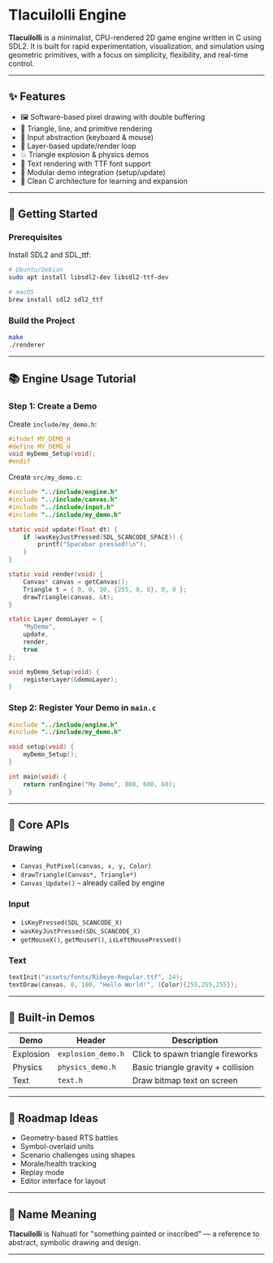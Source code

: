 # Tlacuilolli Engine

**Tlacuilolli** is a minimalist, CPU-rendered 2D game engine written in C using SDL2. It is built for rapid experimentation, visualization, and simulation using geometric primitives, with a focus on simplicity, flexibility, and real-time control.

---

## ✨ Features

- 🖼️ Software-based pixel drawing with double buffering
- 🔺 Triangle, line, and primitive rendering
- 🎯 Input abstraction (keyboard & mouse)
- 🧠 Layer-based update/render loop
- 💥 Triangle explosion & physics demos
- 📝 Text rendering with TTF font support
- 🧩 Modular demo integration (setup/update)
- 🧠 Clean C architecture for learning and expansion

---

## 🚀 Getting Started

### Prerequisites

Install SDL2 and SDL_ttf:

```bash
# Ubuntu/Debian
sudo apt install libsdl2-dev libsdl2-ttf-dev

# macOS
brew install sdl2 sdl2_ttf
```

### Build the Project

```bash
make
./renderer
```

---

## 📚 Engine Usage Tutorial

### Step 1: Create a Demo

Create `include/my_demo.h`:

```c
#ifndef MY_DEMO_H
#define MY_DEMO_H
void myDemo_Setup(void);
#endif
```

Create `src/my_demo.c`:

```c
#include "../include/engine.h"
#include "../include/canvas.h"
#include "../include/input.h"
#include "../include/my_demo.h"

static void update(float dt) {
    if (wasKeyJustPressed(SDL_SCANCODE_SPACE)) {
        printf("Spacebar pressed!\n");
    }
}

static void render(void) {
    Canvas* canvas = getCanvas();
    Triangle t = { 0, 0, 30, {255, 0, 0}, 0, 0 };
    drawTriangle(canvas, &t);
}

static Layer demoLayer = {
    "MyDemo",
    update,
    render,
    true
};

void myDemo_Setup(void) {
    registerLayer(&demoLayer);
}
```

### Step 2: Register Your Demo in `main.c`

```c
#include "../include/engine.h"
#include "../include/my_demo.h"

void setup(void) {
    myDemo_Setup();
}

int main(void) {
    return runEngine("My Demo", 800, 600, 60);
}
```

---

## 🔑 Core APIs

### Drawing

- `Canvas_PutPixel(canvas, x, y, Color)`
- `drawTriangle(Canvas*, Triangle*)`
- `Canvas_Update()` – already called by engine

### Input

- `isKeyPressed(SDL_SCANCODE_X)`
- `wasKeyJustPressed(SDL_SCANCODE_X)`
- `getMouseX()`, `getMouseY()`, `isLeftMousePressed()`

### Text

```c
textInit("assets/fonts/Ribeye-Regular.ttf", 24);
textDraw(canvas, 0, 100, "Hello World!", (Color){255,255,255});
```

---

## 🔄 Built-in Demos

| Demo      | Header             | Description                        |
| --------- | ------------------ | ---------------------------------- |
| Explosion | `explosion_demo.h` | Click to spawn triangle fireworks  |
| Physics   | `physics_demo.h`   | Basic triangle gravity + collision |
| Text      | `text.h`           | Draw bitmap text on screen         |

---

## 📌 Roadmap Ideas

- Geometry-based RTS battles
- Symbol-overlaid units
- Scenario challenges using shapes
- Morale/health tracking
- Replay mode
- Editor interface for layout

---

## 🔣 Name Meaning

**Tlacuilolli** is Nahuatl for "something painted or inscribed" — a reference to abstract, symbolic drawing and design.

---
